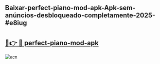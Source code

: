 ## Baixar-perfect-piano-mod-apk-Apk-sem-anúncios-desbloqueado-completamente-2025-#e8iug

# <h2><a href="https://ainizakaria.my?title=perfect-piano-mod-apk&ref=20M">🔗👉 🔴 perfect-piano-mod-apk</a></h2>

[![acn](https://github.com/user-attachments/assets/0f9c940e-d8b0-45ae-aac7-cd30a18b3e1c)](https://ainizakaria.my?title=perfect-piano-mod-apk&ref=20M)

